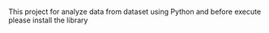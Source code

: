 This project for analyze data from dataset using Python and before execute please install the library
